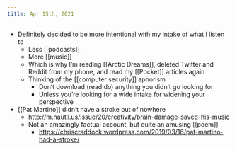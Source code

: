 ```yaml
---
title: Apr 15th, 2021
---
```


- Definitely decided to be more intentional with my intake of what I listen to
    - Less [[podcasts]]
    - More [[music]]
    - Which is why I’m reading [[Arctic Dreams]], deleted Twitter and Reddit from my phone, and read my [[Pocket]] articles again
    - Thinking of the [[computer security]] aphorism
        - Don’t download (read do) anything you didn’t go looking for
        - Unless you’re looking for a wide intake for widening your perspective
- [[Pat Martino]] didn’t have a stroke out of nowhere
    - http://m.nautil.us/issue/20/creativity/brain-damage-saved-his-music
    - Not an amazingly factual account, but quite an amusing [[poem]]
        - https://chriscraddock.wordpress.com/2019/03/16/pat-martino-had-a-stroke/